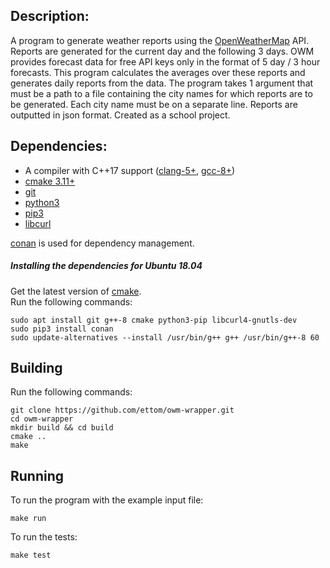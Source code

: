 ## Description:
A program to generate weather reports using the
[OpenWeatherMap](https://openweathermap.org/api) API. Reports are generated for the
current day and the following 3 days. OWM provides forecast data for free API
keys only in the format of 5 day / 3 hour forecasts. This program calculates the
averages over these reports and generates daily reports from the data. The program
takes 1 argument that must be a path to a file containing the city names for which
reports are to be generated. Each city name must be on a separate line. Reports are
outputted in json format. Created as a school project.

## Dependencies:

- A compiler with C++17 support ([clang-5+](http://llvm.org/releases/download.html), [gcc-8+](https://gcc.gnu.org/releases.html))
- [cmake 3.11+](https://cmake.org/download/)
- [git](https://git-scm.com/downloads)
- [python3](https://www.python.org/downloads/)
- [pip3](https://pypi.org/project/pip/)
- [libcurl](https://curl.haxx.se/libcurl/)

[conan](https://github.com/conan-io/conan) is used for dependency management.

##### Installing the dependencies for Ubuntu 18.04
Get the latest version of [cmake](https://apt.kitware.com/).<br>
Run the following commands:

```
sudo apt install git g++-8 cmake python3-pip libcurl4-gnutls-dev
sudo pip3 install conan
sudo update-alternatives --install /usr/bin/g++ g++ /usr/bin/g++-8 60
```

## Building
Run the following commands:

```
git clone https://github.com/ettom/owm-wrapper.git
cd owm-wrapper
mkdir build && cd build
cmake ..
make
```

## Running
To run the program with the example input file:

`make run`

To run the tests:

`make test`
